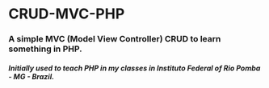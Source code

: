# CRUD-MVC-PHP

### A simple MVC (Model View Controller) CRUD to learn something in PHP.

##### Initially used to teach PHP in my classes in Instituto Federal of Rio Pomba - MG - Brazil.
